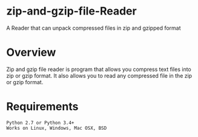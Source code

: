 # zip-and-gzip-file-Reader
A Reader that can unpack compressed files in zip and gzipped format

# Overview
Zip and gzip file reader is program that allows you compress text files into zip or gzip format. It also allows you to read any compressed file in the zip or gzip format.

# Requirements

    Python 2.7 or Python 3.4+
    Works on Linux, Windows, Mac OSX, BSD
